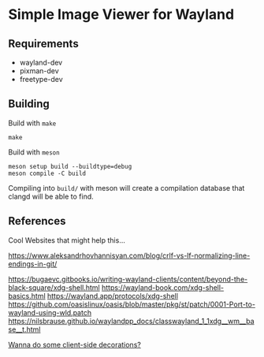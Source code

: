 # Simple Image Viewer for Wayland

## Requirements

* wayland-dev
* pixman-dev
* freetype-dev

## Building

Build with `make`

```
make
```

Build with `meson`

```
meson setup build --buildtype=debug
meson compile -C build
```

Compiling into `build/` with meson will create a compilation database that
clangd will be able to find.

## References

Cool Websites that might help this...

https://www.aleksandrhovhannisyan.com/blog/crlf-vs-lf-normalizing-line-endings-in-git/

https://bugaevc.gitbooks.io/writing-wayland-clients/content/beyond-the-black-square/xdg-shell.html
https://wayland-book.com/xdg-shell-basics.html
https://wayland.app/protocols/xdg-shell
https://github.com/oasislinux/oasis/blob/master/pkg/st/patch/0001-Port-to-wayland-using-wld.patch
https://nilsbrause.github.io/waylandpp_docs/classwayland_1_1xdg__wm__base__t.html

[Wanna do some client-side decorations?](https://github.com/christianrauch/wayland_window_decoration_example)

